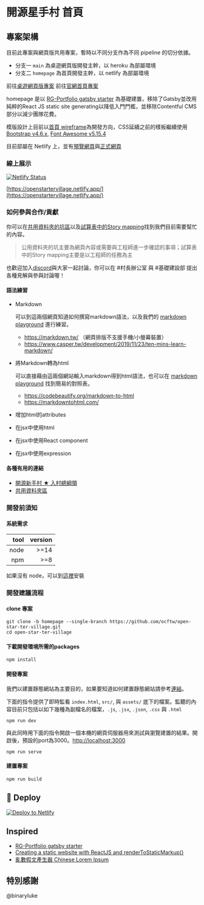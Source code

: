 # 開源星手村 首頁

## 專案架構

目前此專案與網頁版共用專案，暫時以不同分支作為不同 pipeline 的切分依據。

- 分支一 `main` 為桌遊網頁版開發主幹，以 heroku 為部屬環境
- 分支二 `homepage` 為首頁開發主幹，以 netlify 為部屬環境

前往[桌遊網頁版專案](https://github.com/ocftw/open-star-ter-village/tree/main)
前往[官網首頁專案](https://github.com/ocftw/open-star-ter-village/tree/homepage)

homepage 是以 [RG-Portfolio gatsby starter](https://github.com/Rohitguptab/rg-portfolio.git) 為基礎建置，移除了Gatsby並改用純粹的React JS static site generating以降低入門門檻，並移除Contentful CMS部分以減少團隊花費。

模版設計上目前以[首頁 wireframe](https://drive.google.com/file/d/1mHfiHLZPNvAGKtlY788Ojkmap9SXupH-/view?usp=sharing)為開發方向，CSS延續之前的樣板繼續使用 [Bootstrap v4.6.x](https://getbootstrap.com/docs/4.6/getting-started/introduction/), [Font Awesome v5.15.4](https://fontawesome.com/v5/docs)

目前部屬在 Netlify 上，並有[預覽網頁](https://openstartervillage-preview.netlify.app/activity-test-page)與[正式網頁](https://openstartervillage.netlify.app/)

### 線上展示

[![Netlify Status](https://api.netlify.com/api/v1/badges/2440ec97-301c-4a60-ae46-558cd2cb00b9/deploy-status)](https://app.netlify.com/sites/openstartervillage/deploys)

[https://openstartervillage.netlify.app/](https://openstartervillage.netlify.app/)

### 如何參與合作/貢獻

你可以在[共用資料夾的坑區](https://drive.google.com/drive/folders/1JgqEh5gkf9nzqwznLLAo1vtgHWi3o7gw)以及[試算表中的Story mapping](https://docs.google.com/spreadsheets/d/1QBjG9JozOvP1TOwg33h0Gs6yIdifd1sJ6CJTZZHZr7I/edit?usp=sharing)找到我們目前需要幫忙的內容。

> 公用資料夾的坑主要為網頁內容或需要與工程師進一步確認的事項；試算表中的Story mapping主要是以工程師的任務為主

也歡迎加入[discord](https://discord.gg/JnTHGnxwYS)與大家一起討論，你可以在 #村長辦公室 與 #基礎建設部 提出各種見解與參與討論喔！

#### 語法練習

- Markdown

  可以到這兩個網頁知道如何撰寫markdown語法，以及我們的 [markdown playground](https://hackmd.io/2OBWFw_FSiazt4JxoINNlQ?both) 進行練習。
  - <https://markdown.tw/> （網頁排版不支援手機/小螢幕裝置）
  - <https://www.casper.tw/development/2019/11/23/ten-mins-learn-markdown/>

- 將Markdown轉為html

  可以直接藉由這兩個網站輸入markdown得到html語法，也可以在 [markdown playground](https://hackmd.io/2OBWFw_FSiazt4JxoINNlQ?both) 找到簡易的對照表。
  - <https://codebeautify.org/markdown-to-html>
  - <https://markdowntohtml.com/>

- 增加html的attributes

- 在jsx中使用html

- 在jsx中使用React component

- 在jsx中使用expression

#### 各種有用的連結

- [開源新手村 ★ 入村總綱領](https://hackmd.io/1B3eCm8sSbqDTdcMI7o85g)
- [共用資料夾區](https://drive.google.com/drive/folders/1d2rlxRLQ_iUVhq9-ZO7BGCjTl1ES2zf6)

### 開發前須知

#### 系統需求

| tool | version |
| ---: | ------: |
| node |    >=14 |
|  npm |     >=8 |

如果沒有 node，可以到[這裡](https://nodejs.org/en/)安裝

### 開發建議流程

#### clone 專案

```shell
git clone -b homepage --single-branch https://github.com/ocftw/open-star-ter-village.git
cd open-star-ter-village
```

#### 下載開發環境所需的packages

```shell
npm install
```

#### 開發專案

我們以建置靜態網站為主要目的，如果要知道如何建置靜態網站請參考[連結](#建置專案)。

下面的指令提供了即時監看 `index.html`, `src/`, 與 `assets/` 底下的檔案。監聽的內容目前只包括以如下幾種為副檔名的檔案，`.js`, `.jsx`, `.json`, `.css` 與 `.html`

```shell
npm run dev
```

與此同時用下面的指令開啟一個本機的網頁伺服器用來測試與瀏覽建置的結果。開啟後，預設的port為3000。<http://localhost:3000>

```shell
npm run serve
```

#### 建置專案

```shell
npm run build
```

## 💫 Deploy

[![Deploy to Netlify](https://www.netlify.com/img/deploy/button.svg)](https://app.netlify.com/start/deploy?repository=https://github.com/ocftw/open-star-ter-village/tree/homepage)

## Inspired

- [RG-Portfolio gatsby starter](https://github.com/Rohitguptab/rg-portfolio.git)
- [Creating a static website with ReactJS and renderToStaticMarkup()](https://www.codemzy.com/blog/static-website-react-rendertostaticmarkup)
- [亂數假文產生器 Chinese Lorem Ipsum](http://www.richyli.com/tool/loremipsum/)

## 特別感謝

@binaryluke

